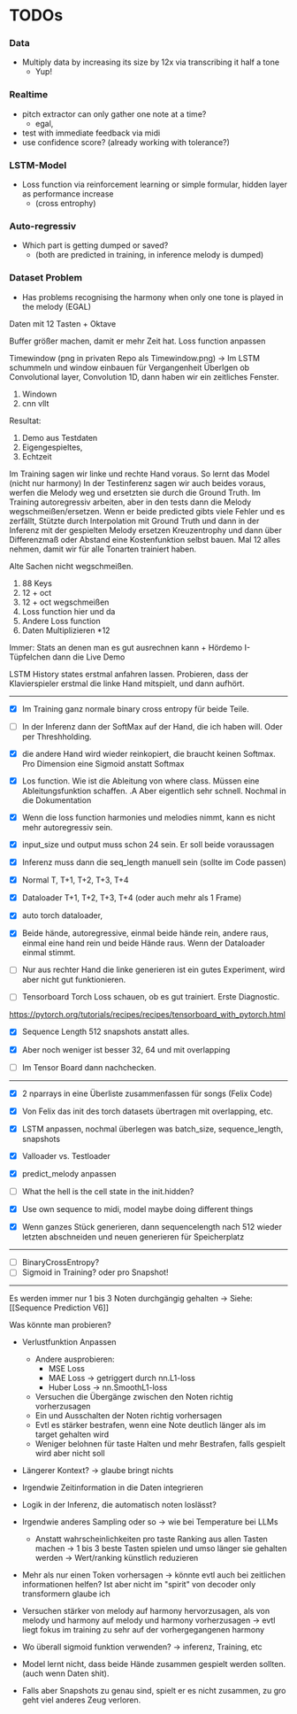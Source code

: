 # TODOs

### Data
- Multiply data by increasing its size by 12x via transcribing it half a tone
  - Yup!

### Realtime
- pitch extractor can only gather one note at a time?
  - egal, 
- test with immediate feedback via midi
- use confidence score? (already working with tolerance?)

### LSTM-Model
- Loss function via reinforcement learning or simple formular, hidden layer as performance increase
  - (cross entrophy)
### Auto-regressiv
- Which part is getting dumped or saved? 
  - (both are predicted in training, in inference melody is dumped)


### Dataset Problem
- Has problems recognising the harmony when only one tone is played in the melody (EGAL)

Daten mit 12 Tasten + Oktave

Buffer größer machen, damit er mehr Zeit hat.
Loss function anpassen

Timewindow (png in privaten Repo als Timewindow.png)
-> Im LSTM schummeln und window einbauen für Vergangenheit
Überlgen ob Convolutional layer, Convolution 1D, dann haben wir ein zeitliches Fenster.
1. Windown
2. cnn vllt

Resultat:
1. Demo aus Testdaten 
2. Eigengespieltes,
3. Echtzeit

Im Training sagen wir linke und rechte Hand voraus. So lernt das Model (nicht nur harmony)
In der Testinferenz sagen wir auch beides voraus, werfen die Melody weg und ersetzten sie durch die Ground Truth.
Im Training autoregressiv arbeiten, aber in den tests dann die Melody wegschmeißen/ersetzen.
Wenn er beide predicted gibts viele Fehler und es zerfällt, Stützte durch Interpolation mit Ground Truth und dann in der Inferenz mit der gespielten Melody ersetzen
Kreuzentrophy und dann über Differenzmaß oder Abstand eine Kostenfunktion selbst bauen.
Mal 12 alles nehmen, damit wir für alle Tonarten trainiert haben.

Alte Sachen nicht wegschmeißen.
1. 88 Keys
2. 12 + oct
3. 12 + oct wegschmeißen
4. Loss function hier und da
5. Andere Loss function
6. Daten Multiplizieren *12

Immer: Stats an denen man es gut ausrechnen kann + Hördemo
I-Tüpfelchen dann die Live Demo


LSTM History states erstmal anfahren lassen. Probieren, dass der Klavierspieler erstmal die linke Hand mitspielt, und dann aufhört.

-------



- [x] Im Training  ganz normale binary cross entropy für beide Teile.

- [ ] In der Inferenz dann der SoftMax auf der Hand, die ich haben will. Oder per Threshholding.

- [x] die andere Hand wird wieder reinkopiert, die braucht keinen Softmax. Pro Dimension eine Sigmoid anstatt Softmax

- [x] Los function. Wie ist die Ableitung von where class. Müssen eine Ableitungsfunktion schaffen. .A Aber eigentlich sehr schnell. Nochmal in die Dokumentation

- [x] Wenn die loss function harmonies und melodies nimmt, kann es nicht mehr autoregressiv sein.

- [x] input_size und output muss schon 24 sein. Er soll beide voraussagen
- [x] Inferenz muss dann die seq_length manuell sein (sollte im Code passen)

- [x] Normal      T, T+1, T+2, T+3, T+4
- [x] Dataloader  T+1, T+2, T+3, T+4 (oder auch mehr als 1 Frame)
- [x] auto torch dataloader,
- [x] Beide hände, autoregressive, einmal beide hände rein, andere raus, einmal eine hand rein und beide Hände raus.
Wenn der Dataloader einmal stimmt.

- [ ] Nur aus rechter Hand die linke generieren ist ein gutes Experiment, wird aber nicht gut funktionieren.

- [ ] Tensorboard Torch Loss schauen, ob es gut trainiert. Erste Diagnostic.

https://pytorch.org/tutorials/recipes/recipes/tensorboard_with_pytorch.html

- [x] Sequence Length 512 snapshots anstatt alles.
- [x] Aber noch weniger ist besser 32, 64 und mit overlapping
- [ ] Im Tensor Board dann nachchecken.



- - - - - 

- [x] 2 nparrays in eine Überliste zusammenfassen für songs (Felix Code)
- [x] Von Felix das init des torch datasets übertragen mit overlapping, etc.
- [x] LSTM anpassen, nochmal überlegen was batch_size, sequence_length, snapshots
- [x] Valloader vs. Testloader
- [x] predict_melody anpassen

- [ ] What the hell is the cell state in the init.hidden?
- [x] Use own sequence to midi, model maybe doing different things
- [x] Wenn ganzes Stück generieren, dann sequencelength nach 512 wieder letzten abschneiden und neuen generieren für Speicherplatz


- - - - -
- [ ] BinaryCrossEntropy?
- [ ] Sigmoid in Training? oder pro Snapshot!

- - - - - 
Es werden immer nur 1 bis 3 Noten durchgängig gehalten -> Siehe: [[Sequence Prediction V6]]

Was könnte man probieren?

- Verlustfunktion Anpassen
  - Andere ausprobieren:
    - MSE Loss
    - MAE Loss -> getriggert durch nn.L1-loss
    - Huber Loss -> nn.SmoothL1-loss
  - Versuchen die Übergänge zwischen den Noten richtig vorherzusagen
  - Ein und Ausschalten der Noten richtig vorhersagen
  - Evtl es stärker bestrafen, wenn eine Note deutlich länger als im target gehalten wird
  - Weniger belohnen für taste Halten und mehr Bestrafen, falls gespielt wird aber nicht soll
- Längerer Kontext? -> glaube bringt nichts
- Irgendwie Zeitinformation in die Daten integrieren
- Logik in der Inferenz, die automatisch noten loslässt?
- Irgendwie anderes Sampling oder so -> wie bei Temperature bei LLMs
  - Anstatt wahrscheinlichkeiten pro taste Ranking aus allen Tasten machen -> 1 bis 3 beste Tasten spielen und umso länger sie gehalten werden -> Wert/ranking künstlich reduzieren
- Mehr als nur einen Token vorhersagen -> könnte evtl auch bei zeitlichen informationen helfen? Ist aber nicht im "spirit" von decoder only transformern glaube ich
- Versuchen stärker von melody auf harmony hervorzusagen, als von melody und harmony auf melody und harmony vorherzusagen -> evtl liegt fokus im training zu sehr auf der vorhergegangenen harmony
- Wo überall sigmoid funktion verwenden? -> inferenz, Training, etc

- Model lernt nicht, dass beide Hände zusammen gespielt werden sollten. (auch wenn Daten shit).
- Falls aber Snapshots zu genau sind, spielt er es nicht zusammen, zu gro geht viel anderes Zeug verloren.